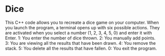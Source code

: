 # Dice
This C++ code allows you to recreate a dice game on your computer.
When you launch the program, a terminal opens up with six possible actions. They are activated when you select a number (1, 2, 3, 4, 5, 0) and enter it with Enter.
   1: You enter the number of dice thrown.
   2: You manually add points.
   3: You are viewing all the results that have been drawn.
   4: You remove the stack.
   5: You delete all the results that have fallen.
   0: You exit the program.
